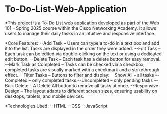 # To-Do-List-Web-Application

*This project is a To-Do List web application developed as part of the Web 101 – Spring 2025 course within the Cisco Networking Academy. It allows users to manage their daily tasks in an intuitive and responsive interface.

*Core Features:
--Add Task – Users can type a to-do in a text box and add it to the list. Tasks are displayed in the order they were added.
--Edit Task – Each task can be edited via double-clicking on the text or using a dedicated edit button.
--Delete Task – Each task has a delete button for easy removal.
--Mark Task as Completed – Tasks can be checked via a checkbox; completed tasks are visually marked with a checkmark and a strikethrough effect.
--Filter Tasks – Buttons to filter and display:
--Show All – all tasks
--Completed – only completed tasks
--Uncompleted – only pending tasks
--Bulk Delete – A Delete All button to remove all tasks at once.
--Responsive Design – The layout adapts to different screen sizes, ensuring usability on desktops, tablets, and mobile devices.

*Technologies Used:
--HTML
--CSS
--JavaScript
